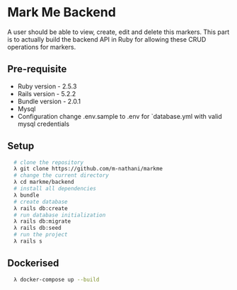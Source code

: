 # Mark Me Backend
A user should be able to view, create, edit and delete this markers. This part is to actually build the backend API in Ruby for allowing these CRUD operations for markers.

## Pre-requisite
  * Ruby version - 2.5.3
  * Rails version - 5.2.2
  * Bundle version - 2.0.1
  * Mysql
  * Configuration
      change .env.sample to .env for `database.yml with valid mysql credentials

## Setup
```bash
  # clone the repository
  λ git clone https://github.com/m-nathani/markme
  # change the current directory
  λ cd markme/backend
  # install all dependencies
  λ bundle
  # create database
  λ rails db:create
  # run database initialization
  λ rails db:migrate
  λ rails db:seed
  # run the project
  λ rails s
```

## Dockerised
```bash
  λ docker-compose up --build
```

